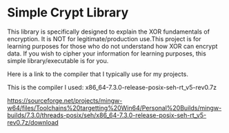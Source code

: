 # Simple Crypt Library
This library is specifically designed to explain the XOR fundamentals of encryption. It is NOT for legitimate/production use.This project is for learning purposes for those who do not understand how XOR can encrypt data. If you wish to cipher your information for learning purposes, this simple library/executable is for you.









Here is a link to the compiler that I typically use for my projects.

This is the compiler I used:
x86_64-7.3.0-release-posix-seh-rt_v5-rev0.7z

https://sourceforge.net/projects/mingw-w64/files/Toolchains%20targetting%20Win64/Personal%20Builds/mingw-builds/7.3.0/threads-posix/seh/x86_64-7.3.0-release-posix-seh-rt_v5-rev0.7z/download
